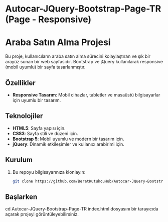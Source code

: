 # Autocar-JQuery-Bootstrap-Page-TR (Page - Responsive)

# Araba Satın Alma Projesi

Bu proje, kullanıcıların araba satın alma sürecini kolaylaştıran ve şık bir arayüz sunan bir web sayfasıdır. Bootstrap ve jQuery kullanılarak responsive (mobil uyumlu) bir sayfa tasarlanmıştır.

## Özellikler
- **Responsive Tasarım**: Mobil cihazlar, tabletler ve masaüstü bilgisayarlar için uyumlu bir tasarım.
  
## Teknolojiler
- **HTML5**: Sayfa yapısı için.
- **CSS3**: Sayfa stili ve düzeni için.
- **Bootstrap 5**: Mobil uyumlu ve modern bir tasarım için.
- **jQuery**: Dinamik etkileşimler ve kullanıcı arabirimi için.
  
## Kurulum
1. Bu repoyu bilgisayarınıza klonlayın:
   ```bash
   git clone https://github.com/BeratKutukcuHub/Autocar-JQuery-Bootstrap-Page-TR.git

## Başlarken
cd Autocar-JQuery-Bootstrap-Page-TR
index.html dosyasını bir tarayıcıda açarak projeyi görüntüleyebilirsiniz.

